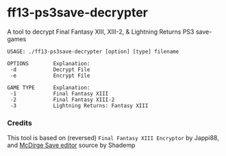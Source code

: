 # ff13-ps3save-decrypter

A tool to decrypt Final Fantasy XIII, XIII-2, & Lightning Returns PS3 save-games

```
USAGE: ./ff13-ps3save-decrypter [option] [type] filename

OPTIONS        Explanation:
 -d            Decrypt File
 -e            Encrypt File

GAME TYPE      Explanation:
 -1            Final Fantasy XIII
 -2            Final Fantasy XIII-2
 -3            Lightning Returns: Fantasy XIII
```

### Credits

This tool is based on (reversed) `Final Fantasy XIII Encryptor` by Jappi88,
and [McDirge Save editor](https://thelifestream.net/forums/threads/dcffvii-research-thread.15951/page-42#post-884518) source by Shademp
